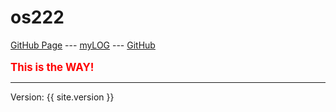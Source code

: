 # os222

[GitHub Page](https://bagas-shalahuddin.github.io/os222/) ---
[myLOG](TXT/mylog.txt) ---
[GitHub](https://github.com/bagas-shalahuddin/os222)
<br><br>
<span style="color:red; font-weight:bold; font-size:larger;">This is the WAY!</span>
<hr>
Version: {{ site.version }}
